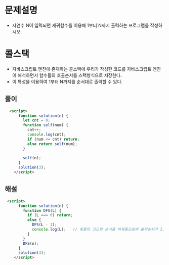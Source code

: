 # 문제설명
 - 자연수 N이 입력되면 재귀함수를 이용해 1부터 N까지 출력하는 프로그램을 작성하시오.
 
 
# 콜스택

 - 자바스크립트 엔진에 존재하는 콜스택에 우리가 작성한 코드를 자바스크립트 엔진이 해석하면서 함수들의 호출순서를 스택형식으로 저장한다.
 - 이 특성을 이용하여 1부터 N까지를 순서대로 출력할 수 있다.



## 풀이
```html
  <script>
      function solution(n) {
        let cnt = 0;
        function self(num) {
          cnt++;
          console.log(cnt);
          if (num <= cnt) return;
          else return self(num);
        }
                        
        self(n);
      }
      solution(3);
    </script>
```


## 해설
```html
 <script>
      function solution(n) {
        function DFS(L) {
          if (L === 0) return;
          else {
            DFS(L - 1);
            console.log(L);   // 윗줄의 코드와 순서를 바꿔줌으로써 출력순서가 3,2,1 이아닌 1,2,3순서로 바뀐다. (콜스택에 쌓이는 함수특성이용)
          }
        }
        DFS(n);
      }
      solution(3);
    </script>
```

